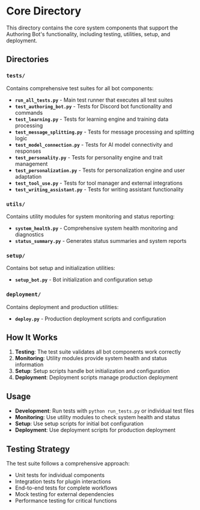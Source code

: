 # Core Directory

This directory contains the core system components that support the Authoring Bot's functionality, including testing, utilities, setup, and deployment.

## Directories

### `tests/`
Contains comprehensive test suites for all bot components:
- **`run_all_tests.py`** - Main test runner that executes all test suites
- **`test_authoring_bot.py`** - Tests for Discord bot functionality and commands
- **`test_learning.py`** - Tests for learning engine and training data processing
- **`test_message_splitting.py`** - Tests for message processing and splitting logic
- **`test_model_connection.py`** - Tests for AI model connectivity and responses
- **`test_personality.py`** - Tests for personality engine and trait management
- **`test_personalization.py`** - Tests for personalization engine and user adaptation
- **`test_tool_use.py`** - Tests for tool manager and external integrations
- **`test_writing_assistant.py`** - Tests for writing assistant functionality

### `utils/`
Contains utility modules for system monitoring and status reporting:
- **`system_health.py`** - Comprehensive system health monitoring and diagnostics
- **`status_summary.py`** - Generates status summaries and system reports

### `setup/`
Contains bot setup and initialization utilities:
- **`setup_bot.py`** - Bot initialization and configuration setup

### `deployment/`
Contains deployment and production utilities:
- **`deploy.py`** - Production deployment scripts and configuration

## How It Works

1. **Testing**: The test suite validates all bot components work correctly
2. **Monitoring**: Utility modules provide system health and status information
3. **Setup**: Setup scripts handle bot initialization and configuration
4. **Deployment**: Deployment scripts manage production deployment

## Usage

- **Development**: Run tests with `python run_tests.py` or individual test files
- **Monitoring**: Use utility modules to check system health and status
- **Setup**: Use setup scripts for initial bot configuration
- **Deployment**: Use deployment scripts for production deployment

## Testing Strategy

The test suite follows a comprehensive approach:
- Unit tests for individual components
- Integration tests for plugin interactions
- End-to-end tests for complete workflows
- Mock testing for external dependencies
- Performance testing for critical functions 